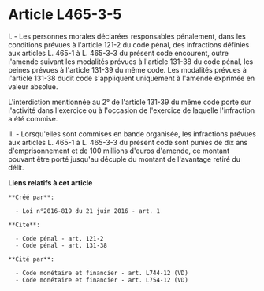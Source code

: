 # Article L465-3-5

I. - Les personnes morales déclarées responsables pénalement, dans les conditions prévues à l'article 121-2 du code pénal,
des infractions définies aux articles L. 465-1 à L. 465-3-3 du présent code encourent, outre l'amende suivant les modalités
prévues à l'article 131-38 du code pénal, les peines prévues à l'article 131-39 du même code. Les modalités prévues à
l'article 131-38 dudit code s'appliquent uniquement à l'amende exprimée en valeur absolue.

L'interdiction mentionnée au 2° de l'article 131-39 du même code porte sur l'activité dans l'exercice ou à l'occasion de
l'exercice de laquelle l'infraction a été commise.

II. - Lorsqu'elles sont commises en bande organisée, les infractions prévues aux articles L. 465-1 à L. 465-3-3 du présent
code sont punies de dix ans d'emprisonnement et de 100 millions d'euros d'amende, ce montant pouvant être porté jusqu'au
décuple du montant de l'avantage retiré du délit.

**Liens relatifs à cet article**

	**Créé par**:

	  - Loi n°2016-819 du 21 juin 2016 - art. 1

	**Cite**:

	  - Code pénal - art. 121-2
	  - Code pénal - art. 131-38

	**Cité par**:

	  - Code monétaire et financier - art. L744-12 (VD)
	  - Code monétaire et financier - art. L754-12 (VD)
